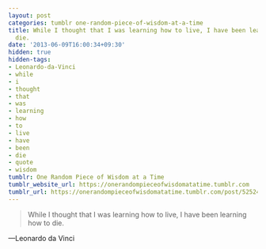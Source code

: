 ```yaml
---
layout: post
categories: tumblr one-random-piece-of-wisdom-at-a-time
title: While I thought that I was learning how to live, I have been learning how to
  die.
date: '2013-06-09T16:00:34+09:30'
hidden: true
hidden-tags:
- Leonardo-da-Vinci
- while
- i
- thought
- that
- was
- learning
- how
- to
- live
- have
- been
- die
- quote
- wisdom
tumblr: One Random Piece of Wisdom at a Time
tumblr_website_url: https://onerandompieceofwisdomatatime.tumblr.com
tumblr_url: https://onerandompieceofwisdomatatime.tumblr.com/post/52524725662/while-i-thought-that-i-was-learning-how-to-live-i
---
```

> While I thought that I was learning how to live, I have been learning how to die.

—Leonardo da Vinci
